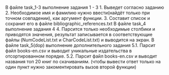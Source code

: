 В файле task_1-3 выполнение задания 1 - 3
	1. Выведет согласно заданию 
	2. Необходимое имя и фамилию нужно ввести(найдёт только при точном совпадении), как аргумент функции.
	3. Составит список и сохранит его в файле bibliographic_references.txt
В файле task_4 выполнение задания 4
	4. Парсится только необходимые столбики и приводятся значения, результат записывается в соответствующие файлы (NumCodeList.txt и CharCodeList.txt) и выводится на экран.
В файле task_5(dop) выполнение дополнительного задания
	5.1. Парсит файл books-en.csv и выводит уникальные издательства в отсортированном порядке. 
	5.2. Парсит файл books-en.csv и выводит названия топ 20 книг по скачиваниям.
(чтобы вывести ответ только на один пункт нужно закоментировать вызов второй функции)
